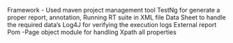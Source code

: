 Framework - Used maven project management tool
TestNg for generate a proper report, annotation, Running RT suite in XML file
Data Sheet to handle the required data’s
Log4J for verifying the execution logs
External report
Pom -Page object module for handling Xpath all properties

